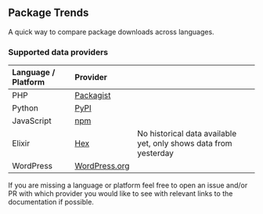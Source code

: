 ## Package Trends

A quick way to compare package downloads across languages.

### Supported data providers

| Language / Platform | Provider                                |                                                                  |
| :------------------ | :-------------------------------------- | :--------------------------------------------------------------- |
| PHP                 | [Packagist](https://packagist.org/)     |                                                                  |
| Python              | [PyPI](https://pypi.org/)               |                                                                  |
| JavaScript          | [npm](https://www.npmjs.com/)           |                                                                  |
| Elixir              | [Hex](https://hex.pm/)                  | No historical data available yet, only shows data from yesterday |
| WordPress           | [WordPress.org](https://wordpress.org/) |                                                                  |

If you are missing a language or platform feel free to open an issue and/or PR with which provider you would like to see with relevant links to the documentation if possible.
